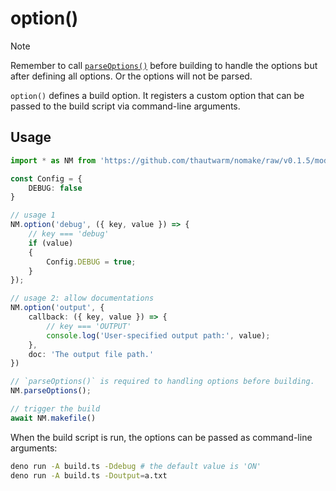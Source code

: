 # option()

> [!NOTE]
> Remember to call [`parseOptions()`](./parseOptions.md) before building to handle the options but after defining all options.
> Or the options will not be parsed.


`option()` defines a build option. It registers a custom option that can be passed to the build script via command-line arguments.

## Usage

```typescript
import * as NM from 'https://github.com/thautwarm/nomake/raw/v0.1.5/mod.ts'

const Config = {
    DEBUG: false
}

// usage 1
NM.option('debug', ({ key, value }) => {
    // key === 'debug'
    if (value)
    {
        Config.DEBUG = true;
    }
});

// usage 2: allow documentations
NM.option('output', {
    callback: ({ key, value }) => {
        // key === 'OUTPUT'
        console.log('User-specified output path:', value);
    },
    doc: 'The output file path.'
})

// `parseOptions()` is required to handling options before building.
NM.parseOptions();

// trigger the build
await NM.makefile()
```

When the build script is run, the options can be passed as command-line arguments:

```bash
deno run -A build.ts -Ddebug # the default value is 'ON'
deno run -A build.ts -Doutput=a.txt
```
